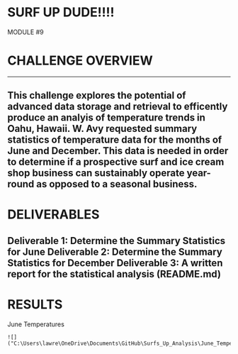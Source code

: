 # SURF UP DUDE!!!!
MODULE #9

# CHALLENGE OVERVIEW
--------------------------------------------------------------------------------------------------------------------------------------------------

This challenge explores the potential of advanced data storage and retrieval to efficently produce an analyis of temperature trends in Oahu, Hawaii. W. Avy requested summary statistics of temperature data for the months of June and December. This data is needed in order to determine if a prospective surf and ice cream shop business can sustainably operate year-round as opposed to a seasonal business.
--------------------------------------------------------------------------------------------------------------------------------------------------
# DELIVERABLES

Deliverable 1: Determine the Summary Statistics for June
Deliverable 2: Determine the Summary Statistics for December
Deliverable 3: A written report for the statistical analysis (README.md)
--------------------------------------------------------------------------------------------------------------------------------------------------

# RESULTS

June Temperatures
	
	![]("C:\Users\lawre\OneDrive\Documents\GitHub\Surfs_Up_Analysis\June_Temperatures.png")
